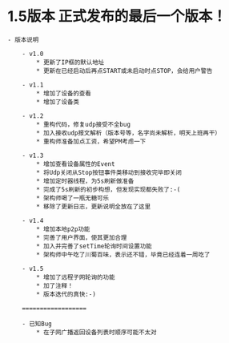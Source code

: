 # 1.5版本 正式发布的最后一个版本！ #
	- 版本说明

		- v1.0
			* 更新了IP框的默认地址
			* 更新在已经启动后再点START或未启动时点STOP，会给用户警告

		- v1.1
			* 增加了设备的查看
			* 增加了设备类
		
		- v1.2
			* 重构代码，修复udp接受不全bug
			* 加入接收udp报文解析（版本号等，名字尚未解析，明天上班再干）
			* 重构师准备加点工资，希望PM考虑一下

		- v1.3
			* 增加查看设备属性的Event
			* 将Udp关闭从Stop按钮事件类移动到接收完毕即关闭
			* 增加定时器线程，为5s刷新做准备
			* 完成了5s刷新的初步构想，但发现实现都失败了:-(
			* 架构师喝了一瓶无糖可乐
			* 移除了更新日志，更新说明全放在了这里
			
		- v1.4
			* 增加本地p2p功能
			* 完善了用户界面，使其更加合理
			* 加入并完善了setTime轮询时间设置功能
			* 架构师中午吃了川蜀百味，表示还不错，毕竟已经连着一周吃了

		- v1.5
			* 增加了远程子网轮询的功能
			* 加了注释！
			* 版本迭代的真快:-)
			
		==================

		- 已知Bug
			* 在子网广播返回设备列表时顺序可能不太对